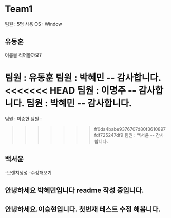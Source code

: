 # Team1
팀원 : 5명
사용 OS : Window

## 유동훈
이름을 적어볼까요?

팀원 : 유동훈
팀원 : 박혜민 -- 감사합니다.
<<<<<<< HEAD
팀원 : 이명주 -- 감사합니다.
팀원 : 박혜민 -- 감사합니다.
=======
팀원 : 이승현
팀원 :
>>>>>>> ff0da4babe9376707d80f3610897fdf725247df9
팀원 : 백서윤 -- 감사합니다.



## 백서윤
-브랜치생성
-수정해보기

## 안녕하세요 박혜민입니다 readme 작성 중입니다.

## 안녕하세요.이승현입니다. 첫번재 테스트 수정 해봅니다.





